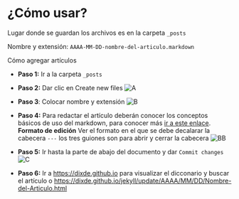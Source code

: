 
# ¿Cómo usar?

Lugar donde se guardan los archivos es en la carpeta `_posts` 

Nombre y extensión:
`AAAA-MM-DD-nombre-del-articulo.markdown`

Cómo agregar artículos  
* **Paso 1:** Ir a la carpeta `_posts` 
* **Paso 2:** Dar clic en Create new files
![A](https://raw.githubusercontent.com/perseoq/dixde/master/css/aa.PNG)
* **Paso 3**: Colocar nombre y extensión
![B](https://raw.githubusercontent.com/perseoq/dixde/master/css/cc.PNG)
* **Paso 4:** Para redactar el artículo deberán conocer los conceptos básicos de uso del markdown, para conocer más [ir a este enlace](http://joedicastro.com/pages/markdown.html). 
**Formato de edición** Ver el formato en el que se debe decalarar la cabecera `---` los tres guiones son para abrir y cerrar la cabecera ![BB](https://raw.githubusercontent.com/perseoq/dixde/master/css/aaa.PNG)

* **Paso 5:** Ir hasta la parte de abajo del documento y dar `Commit changes`
![C](https://raw.githubusercontent.com/perseoq/dixde/master/css/bb.PNG)
* **Paso 6:** Ir a https://dixde.github.io para visualizar el dicconario y buscar el artículo o https://dixde.github.io/jekyll/update/AAAA/MM/DD/Nombre-del-Articulo.html


